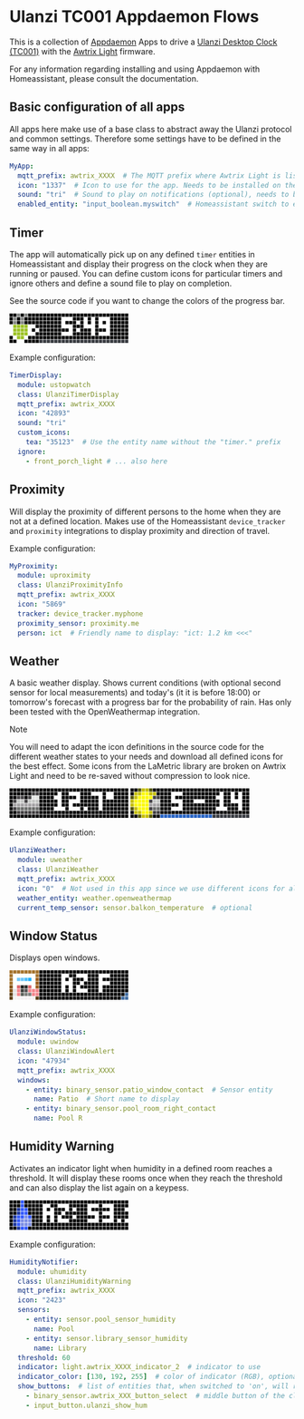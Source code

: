 # Ulanzi TC001 Appdaemon Flows

This is a collection of [Appdaemon](https://appdaemon.readthedocs.io/en/latest/index.html) Apps to drive a [Ulanzi Desktop Clock (TC001)](https://www.ulanzi.com/products/ulanzi-pixel-smart-clock-2882) with the [Awtrix Light](https://github.com/Blueforcer/awtrix-light) firmware.

For any information regarding installing and using Appdaemon with Homeassistant, please consult the documentation.

## Basic configuration of all apps

All apps here make use of a base class to abstract away the Ulanzi protocol and common settings. Therefore some settings have to be defined in the same way in all apps:

```yaml
MyApp:
  mqtt_prefix: awtrix_XXXX  # The MQTT prefix where Awtrix Light is listening
  icon: "1337"  # Icon to use for the app. Needs to be installed on the device
  sound: "tri"  # Sound to play on notifications (optional), needs to be installed on the device
  enabled_entity: "input_boolean.myswitch"  # Homeassistant switch to enable the app (optional)
```

## Timer

The app will automatically pick up on any defined `timer` entities in Homeassistant and display their progress on the clock when they are running or paused. You can define custom icons for particular timers and ignore others and define a sound file to play on completion.

See the source code if you want to change the colors of the progress bar.

![Teatimer](screenshots/teatimer.png)

Example configuration:

```yaml
TimerDisplay:
  module: ustopwatch
  class: UlanziTimerDisplay
  mqtt_prefix: awtrix_XXXX
  icon: "42893"
  sound: "tri"
  custom_icons:
    tea: "35123"  # Use the entity name without the "timer." prefix
  ignore:
    - front_porch_light # ... also here
```

## Proximity

Will display the proximity of different persons to the home when they are not at a defined location. Makes use of the Homeassistant `device_tracker` and `proximity` integrations to display proximity and direction of travel.

Example configuration:

```yaml
MyProximity:
  module: uproximity
  class: UlanziProximityInfo
  mqtt_prefix: awtrix_XXXX
  icon: "5869"
  tracker: device_tracker.myphone
  proximity_sensor: proximity.me
  person: ict  # Friendly name to display: "ict: 1.2 km <<<"
```

## Weather

A basic weather display. Shows current conditions (with optional second sensor for local measurements) and today's (it it is before 18:00) or tomorrow's forecast with a progress bar for the probability of rain. Has only been tested with the OpenWeathermap integration.

> [!NOTE]  
> You will need to adapt the icon definitions in the source code for the different weather states to your needs and download all defined icons for the best effect. Some icons from the LaMetric library are broken on Awtrix Light and need to be re-saved without compression to look nice.

![Current Weather](screenshots/weather.png)
![Forecast](screenshots/weather2.png)

Example configuration:

```yaml
UlanziWeather:
  module: uweather
  class: UlanziWeather
  mqtt_prefix: awtrix_XXXX
  icon: "0"  # Not used in this app since we use different icons for all conditions
  weather_entity: weather.openweathermap
  current_temp_sensor: sensor.balkon_temperature  # optional
```

## Window Status

Displays open windows.

![Windows](screenshots/windows.png)

Example configuration:

```yaml
UlanziWindowStatus:
  module: uwindow
  class: UlanziWindowAlert
  icon: "47934"
  mqtt_prefix: awtrix_XXXX
  windows:
    - entity: binary_sensor.patio_window_contact  # Sensor entity
      name: Patio  # Short name to display
    - entity: binary_sensor.pool_room_right_contact
      name: Pool R
```

## Humidity Warning

Activates an indicator light when humidity in a defined room reaches a threshold. It will display these rooms once when they reach the threshold and can also display the list again on a keypess.

![Humidity](screenshots/humidity.png)

Example configuration:

```yaml
HumidityNotifier:
  module: uhumidity
  class: UlanziHumidityWarning
  mqtt_prefix: awtrix_XXXX
  icon: "2423"
  sensors:
    - entity: sensor.pool_sensor_humidity
      name: Pool
    - entity: sensor.library_sensor_humidity
      name: Library
  threshold: 60
  indicator: light.awtrix_XXXX_indicator_2  # indicator to use
  indicator_color: [130, 192, 255]  # color of indicator (RGB), optional
  show_buttons:  # list of entities that, when switched to 'on', will re-display the room-list
    - binary_sensor.awtrix_XXX_button_select  # middle button of the clock
    - input_button.ulanzi_show_hum
```